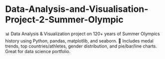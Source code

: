 # Data-Analysis-and-Visualisation-Project-2-Summer-Olympic
📊 Data Analysis &amp; Visualization project on 120+ years of Summer Olympics history using Python, pandas, matplotlib, and seaborn. 🥇 Includes medal trends, top countries/athletes, gender distribution, and pie/bar/line charts. Great for data science portfolio.
